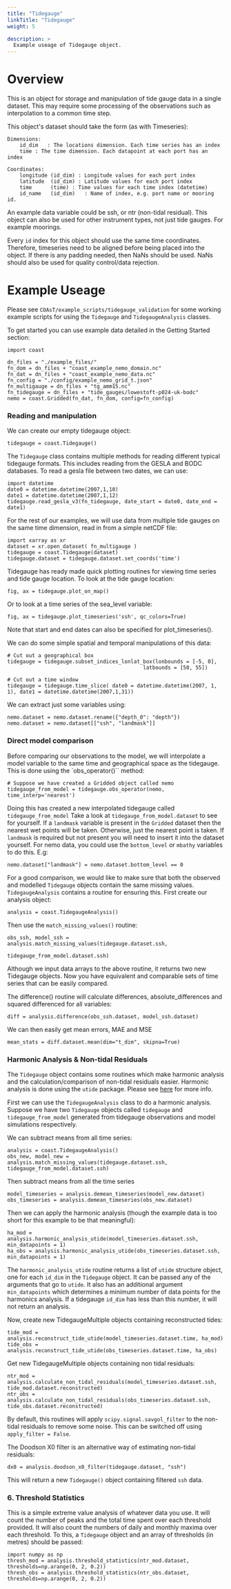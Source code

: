 ```yaml
---
title: "Tidegauge"
linkTitle: "Tidegauge"
weight: 5

description: >
  Example useage of Tidegauge object.
---
```

# Overview

This is an object for storage and manipulation of tide gauge data
in a single dataset. This may require some processing of the observations
such as interpolation to a common time step.

This object's dataset should take the form (as with Timeseries):

    Dimensions:
        id_dim   : The locations dimension. Each time series has an index
        time : The time dimension. Each datapoint at each port has an index

    Coordinates:
        longitude (id_dim) : Longitude values for each port index
        latitude  (id_dim) : Latitude values for each port index
        time      (time) : Time values for each time index (datetime)
        id_name   (id_dim)   : Name of index, e.g. port name or mooring id.

An example data variable could be ssh, or ntr (non-tidal residual). This
object can also be used for other instrument types, not just tide gauges.
For example moorings.

Every `id` index for this object should use the same time coordinates.
Therefore, timeseries need to be aligned before being placed into the
object. If there is any padding needed, then NaNs should be used. NaNs
should also be used for quality control/data rejection.

# Example Useage

Please see `COAsT/example_scripts/tidegauge_validation` for some working
example scripts for using the `Tidegauge` and `TidegaugeAnalysis` classes.

To get started you can use example data detailed in the Getting Started section:

```
import coast

dn_files = "./example_files/"
fn_dom = dn_files + "coast_example_nemo_domain.nc"
fn_dat = dn_files + "coast_example_nemo_data.nc"
fn_config = "./config/example_nemo_grid_t.json"
fn_multigauge = dn_files + "tg_amm15.nc"
fn_tidegauge = dn_files + "tide_gauges/lowestoft-p024-uk-bodc"
nemo = coast.Gridded(fn_dat, fn_dom, config=fn_config)
```

### Reading and manipulation

We can create our empty tidegauge object:

```
tidegauge = coast.Tidegauge()
```

The `Tidegauge` class contains multiple methods for reading different typical
tidegauge formats. This includes reading from the GESLA and BODC databases.
To read a gesla file between two dates, we can use:

```
import datetime
date0 = datetime.datetime(2007,1,10)
date1 = datetime.datetime(2007,1,12)
tidegauge.read_gesla_v3(fn_tidegauge, date_start = date0, date_end = date1)
```

For the rest of our examples, we will use data from multiple tide gauges
on the same time dimension, read in from a simple netCDF file:

```
import xarray as xr
dataset = xr.open_dataset( fn_multigauge )
tidegauge = coast.Tidegauge(dataset)
tidegauge.dataset = tidegauge.dataset.set_coords('time')
```

Tidegauge has ready made quick plotting routines for viewing time series
and tide gauge location. To look at the tide gauge location:
```
fig, ax = tidegauge.plot_on_map()
```

Or to look at a time series of the sea_level variable:
```
fig, ax = tidegauge.plot_timeseries('ssh', qc_colors=True)
```

Note that start and end dates can also be specified for plot_timeseries().

We can do some simple spatial and temporal manipulations of this data:

```
# Cut out a geographical box
tidegauge = tidegauge.subset_indices_lonlat_box(lonbounds = [-5, 0],
                                            latbounds = [50, 55])

# Cut out a time window
tidegauge = tidegauge.time_slice( date0 = datetime.datetime(2007, 1, 1), date1 = datetime.datetime(2007,1,31))
```

We can extract just some variables using:

```
nemo.dataset = nemo.dataset.rename({"depth_0": "depth"})
nemo.dataset = nemo.dataset[["ssh", "landmask"]]
```



### Direct model comparison

Before comparing our observations to the model, we will interpolate a model
variable to the same time and geographical space as the tidegauge. This is
done using the `obs_operator()`` method:

```
# Suppose we have created a Gridded object called nemo
tidegauge_from_model = tidegauge.obs_operator(nemo, time_interp='nearest')
```

Doing this has created a new interpolated tidegauge called `tidegauge_from_model`
Take a look at `tidegauge_from_model.dataset` to see for yourself. If a `landmask`
variable is present in the `Gridded` dataset then the nearest wet points will
be taken. Otherwise, just the nearest point is taken. If `landmask` is required
but not present you will need to insert it into the dataset yourself. For nemo
data, you could use the `bottom_level` or `mbathy` variables to do this. E.g:

```
nemo.dataset["landmask"] = nemo.dataset.bottom_level == 0
```

For a good comparison, we would like to make sure that both the observed and
modelled `Tidegauge` objects contain the same missing values. `TidegaugeAnalysis`
contains a routine for ensuring this. First create our analysis object:

```
analysis = coast.TidegaugeAnalysis()
```

Then use the `match_missing_values()` routine:

```
obs_ssh, model_ssh = analysis.match_missing_values(tidegauge.dataset.ssh,
                                              tidegauge_from_model.dataset.ssh)
```

Although we input data arrays to the above routine, it returns two new Tidegauge
objects. Now you have equivalent and comparable sets of time series that can be
easily compared.

The difference() routine will calculate differences, absolute_differences
and squared differenced for all variables:
```
diff = analysis.difference(obs_ssh.dataset, model_ssh.dataset)
```
We can then easily get mean errors, MAE and MSE
```
mean_stats = diff.dataset.mean(dim="t_dim", skipna=True)
```

### Harmonic Analysis & Non-tidal Residuals

The `Tidegauge` object contains some routines which make harmonic analysis and
the calculation/comparison of non-tidal residuals easier. Harmonic analysis is
done using the `utide` package. Please see [here](https://pypi.org/project/UTide/) for more info.

First we can use the `TidegaugeAnalysis` class to do a harmonic analysis. Suppose
we have two `Tidegauge` objects called `tidegauge` and `tidegauge_from_model` generated from tidegauge observations and model simulations respectively.

We can subtract means from all time series:
```
analysis = coast.TidegaugeAnalysis()
obs_new, model_new = analysis.match_missing_values(tidegauge.dataset.ssh, tidegauge_from_model.dataset.ssh)
```

Then subtract means from all the time series
```
model_timeseries = analysis.demean_timeseries(model_new.dataset)
obs_timeseries = analysis.demean_timeseries(obs_new.dataset)
```

Then we can apply the harmonic analysis (though the example data is too short for this example to be that meaningful):
```
ha_mod = analysis.harmonic_analysis_utide(model_timeseries.dataset.ssh, min_datapoints = 1)
ha_obs = analysis.harmonic_analysis_utide(obs_timeseries.dataset.ssh, min_datapoints = 1)
```

The `harmonic_analysis_utide` routine returns a list of `utide` structure object,
one for each `id_dim` in the `Tidegauge` object. It can be passed any of the
arguments that go to `utide`. It also has an additional argument `min_datapoints`
which determines a minimum number of data points for the harmonics analysis.
If a tidegauge `id_dim` has less than this number, it will not return an analysis.

Now, create new TidegaugeMultiple objects containing reconstructed tides:

```
tide_mod = analysis.reconstruct_tide_utide(model_timeseries.dataset.time, ha_mod)
tide_obs = analysis.reconstruct_tide_utide(obs_timeseries.dataset.time, ha_obs)
```

Get new TidegaugeMultiple objects containing non tidal residuals:

```
ntr_mod = analysis.calculate_non_tidal_residuals(model_timeseries.dataset.ssh, tide_mod.dataset.reconstructed)
ntr_obs = analysis.calculate_non_tidal_residuals(obs_timeseries.dataset.ssh, tide_obs.dataset.reconstructed)
```

By default, this routines will apply `scipy.signal.savgol_filter` to the non-tidal residuals
to remove some noise. This can be switched off using `apply_filter = False`.

The Doodson X0 filter is an alternative way of estimating non-tidal residuals:

```
dx0 = analysis.doodson_x0_filter(tidegauge.dataset, "ssh")
```

This will return a new `Tidegauge()` object containing filtered `ssh` data.


### 6. Threshold Statistics

This is a simple extreme value analysis of whatever data you use.
It will count the number of peaks and the total time spent over each
threshold provided. It will also count the numbers of daily and monthly
maxima over each threshold. To this, a `Tidegauge` object and an array of
thresholds (in metres) should be passed:

```
import numpy as np
thresh_mod = analysis.threshold_statistics(ntr_mod.dataset, thresholds=np.arange(0, 2, 0.2))
thresh_obs = analysis.threshold_statistics(ntr_obs.dataset, thresholds=np.arange(0, 2, 0.2))
```
